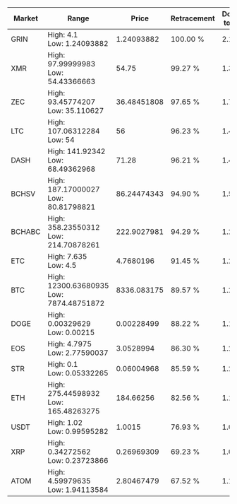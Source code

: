 | Market | Range | Price| Retracement | Doubles to 50% |
| --- | --- | --- | --- | --- |
| GRIN | High: 4.1<br />Low: 1.24093882 | 1.24093882 | 100.00 % | 2.15 |
| XMR | High: 97.99999983<br />Low: 54.43366663 | 54.75 | 99.27 % | 1.39 |
| ZEC | High: 93.45774207<br />Low: 35.110627 | 36.48451808 | 97.65 % | 1.76 |
| LTC | High: 107.06312284<br />Low: 54 | 56 | 96.23 % | 1.44 |
| DASH | High: 141.92342<br />Low: 68.49362968 | 71.28 | 96.21 % | 1.48 |
| BCHSV | High: 187.17000027<br />Low: 80.81798821 | 86.24474343 | 94.90 % | 1.55 |
| BCHABC | High: 358.23550312<br />Low: 214.70878261 | 222.9027981 | 94.29 % | 1.29 |
| ETC | High: 7.635<br />Low: 4.5 | 4.7680196 | 91.45 % | 1.27 |
| BTC | High: 12300.63680935<br />Low: 7874.48751872 | 8336.083175 | 89.57 % | 1.21 |
| DOGE | High: 0.00329629<br />Low: 0.00215 | 0.00228499 | 88.22 % | 1.19 |
| EOS | High: 4.7975<br />Low: 2.77590037 | 3.0528994 | 86.30 % | 1.24 |
| STR | High: 0.1<br />Low: 0.05332265 | 0.06004968 | 85.59 % | 1.28 |
| ETH | High: 275.44598932<br />Low: 165.48263275 | 184.66256 | 82.56 % | 1.19 |
| USDT | High: 1.02<br />Low: 0.99595282 | 1.0015 | 76.93 % | 1.01 |
| XRP | High: 0.34272562<br />Low: 0.23723866 | 0.26969309 | 69.23 % | 1.08 |
| ATOM | High: 4.59979635<br />Low: 1.94113584 | 2.80467479 | 67.52 % | 1.17 |
